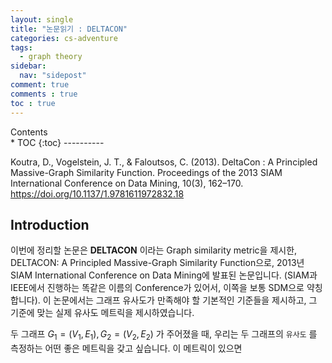 ```yaml
---
layout: single
title: "논문읽기 : DELTACON"
categories: cs-adventure
tags:
  - graph theory
sidebar:
  nav: "sidepost"
comment: true
comments : true
toc : true
---
```

<div id="toc">
Contents
</div>
* TOC
{:toc}
----------

Koutra, D., Vogelstein, J. T., & Faloutsos, C. (2013). DeltaCon : A Principled Massive-Graph Similarity Function. Proceedings of the 2013 SIAM International Conference on Data Mining, 10(3), 162–170. https://doi.org/10.1137/1.9781611972832.18

## Introduction
이번에 정리할 논문은 **DELTACON** 이라는 Graph similarity metric을 제시한, DELTACON: A Principled Massive-Graph Similarity Function으로, 2013년 SIAM International Conference on Data Mining에 발표된 논문입니다. (SIAM과 IEEE에서 진행하는 똑같은 이름의 Conference가 있어서, 이쪽을 보통 SDM으로 약칭합니다). 이 논문에서는 그래프 유사도가 만족해야 할 기본적인 기준들을 제시하고, 그 기준에 맞는 실제 유사도 메트릭을 제시하였습니다. 

두 그래프 $G_1 = (V_1, E_1), G_2 = (V_2, E_2)$ 가 주어졌을 때, 우리는 두 그래프의 `유사도` 를 측정하는 어떤 좋은 메트릭을 갖고 싶습니다. 이 메트릭이 있으면 